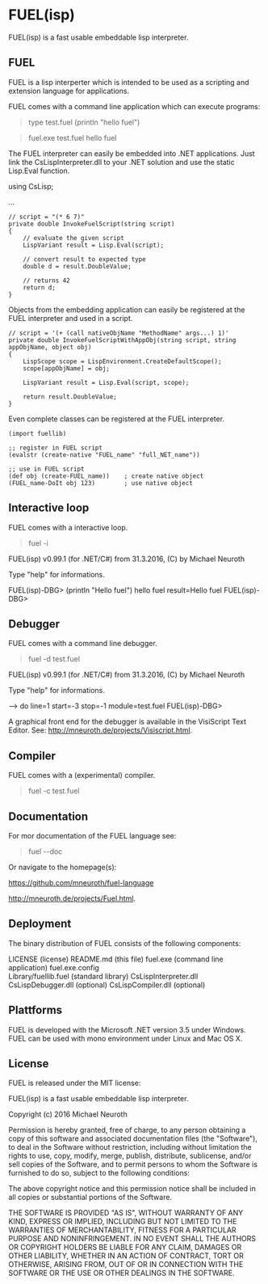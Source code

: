 # FUEL(isp)
FUEL(isp) is a fast usable embeddable lisp interpreter.

FUEL
----
FUEL is a lisp interperter which is intended to be used as a scripting
and extension language for applications.

FUEL comes with a command line application which can execute programs: 

  >type test.fuel
  (println "hello fuel")
  
  >fuel.exe test.fuel
  hello fuel
  
The FUEL interpreter can easily be embedded into .NET applications.
Just link the CsLispInterpreter.dll to your .NET solution and use
the static Lisp.Eval function.

  using CsLisp;
  
  ...
  
    // script = "(* 6 7)"
    private double InvokeFuelScript(string script)
    {
        // evaluate the given script
        LispVariant result = Lisp.Eval(script);
        
        // convert result to expected type
        double d = result.DoubleValue;
        
        // returns 42
        return d;
    }
  
Objects from the embedding application can easily be registered 
at the FUEL interpreter and used in a script.

    // script = '(+ (call nativeObjName "MethodName" args...) 1)'
    private double InvokeFuelScriptWithAppObj(string script, string appObjName, object obj)
    {
        LispScope scope = LispEnvironment.CreateDefaultScope();
        scope[appObjName] = obj;
        
        LispVariant result = Lisp.Eval(script, scope);
        
        return result.DoubleValue;
    }

Even complete classes can be registered at the FUEL interpreter.

    (import fuellib)
    
    ;; register in FUEL script
    (evalstr (create-native "FUEL_name" "full_NET_name"))
    
    ;; use in FUEL script
    (def obj (create-FUEL_name))    ; create native object
    (FUEL_name-DoIt obj 123)        ; use native object
    

Interactive loop
----------------
FUEL comes with a interactive loop.

  >fuel -i
  
  FUEL(isp) v0.99.1 (for .NET/C#) from 31.3.2016, (C) by Michael Neuroth
  
  Type "help" for informations.
  
  FUEL(isp)-DBG> (println "Hello fuel")
  hello fuel
  result=Hello fuel
  FUEL(isp)-DBG>

  
Debugger
--------
FUEL comes with a command line debugger. 

  >fuel -d test.fuel
  
  FUEL(isp) v0.99.1 (for .NET/C#) from 31.3.2016, (C) by Michael Neuroth
  
  Type "help" for informations.
  
  --> do line=1 start=-3 stop=-1 module=test.fuel
  FUEL(isp)-DBG>
  
A graphical front end for the debugger is available in the VisiScript
Text Editor. See: http://mneuroth.de/projects/Visiscript.html.


Compiler
--------
FUEL comes with a (experimental) compiler.

  >fuel -c test.fuel
  

Documentation
-------------
For mor documentation of the FUEL language see:

  >fuel --doc
  
Or navigate to the homepage(s):

  https://github.com/mneuroth/fuel-language
    
  http://mneuroth.de/projects/Fuel.html.
  
  
Deployment  
----------
The binary distribution of FUEL consists of the following components:

  LICENSE                   (license)
  README.md                 (this file)
  fuel.exe                  (command line application)
  fuel.exe.config           
  Library/fuellib.fuel      (standard library)
  CsLispInterpreter.dll     
  CsLispDebugger.dll        (optional)
  CsLispCompiler.dll        (optional)
  
  
Plattforms  
----------
FUEL is developed with the Microsoft .NET version 3.5 under Windows.
FUEL can be used with mono environment under Linux and Mac OS X.
  

License
-------
FUEL is released under the MIT license:

  FUEL(isp) is a fast usable embeddable lisp interpreter.
  
  Copyright (c) 2016 Michael Neuroth

  Permission is hereby granted, free of charge, to any person obtaining
  a copy of this software and associated documentation files (the "Software"),
  to deal in the Software without restriction, including without limitation
  the rights to use, copy, modify, merge, publish, distribute, sublicense,
  and/or sell copies of the Software, and to permit persons to whom the
  Software is furnished to do so, subject to the following conditions:

  The above copyright notice and this permission notice shall be included
  in all copies or substantial portions of the Software.

  THE SOFTWARE IS PROVIDED "AS IS", WITHOUT WARRANTY OF ANY KIND, EXPRESS
  OR IMPLIED, INCLUDING BUT NOT LIMITED TO THE WARRANTIES OF MERCHANTABILITY,
  FITNESS FOR A PARTICULAR PURPOSE AND NONINFRINGEMENT. IN NO EVENT SHALL
  THE AUTHORS OR COPYRIGHT HOLDERS BE LIABLE FOR ANY CLAIM, DAMAGES OR
  OTHER LIABILITY, WHETHER IN AN ACTION OF CONTRACT, TORT OR OTHERWISE,
  ARISING FROM, OUT OF OR IN CONNECTION WITH THE SOFTWARE OR THE USE OR
  OTHER DEALINGS IN THE SOFTWARE.
  